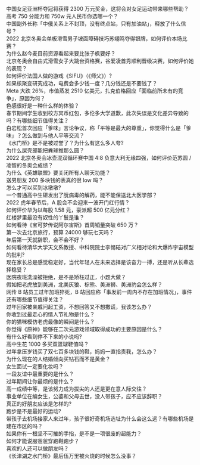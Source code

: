 中国女足亚洲杯夺冠将获得 2300 万元奖金，这将会对女足运动带来哪些帮助？  
高考 750 分能力和 750w 元人民币你选哪一个？  
中国副外长称「中俄关系上不封顶，没有终点站，只有加油站」，释放了什么信号？  
2022 北京冬奥会单板滑雪男子坡面障碍技巧苏翊鸣夺得银牌，如何评价本场比赛？  
为什么赵今麦目前资源看起来要比张子枫要好？  
北京冬奥会自由式滑雪女子大跳台资格赛，谷爱凌首秀顺利晋级决赛，如何评价她的表现？  
如何评价法国人做的游戏《SIFU》（《师父》）?  
如果核聚变研究成功，电费会多少钱一度？几分钱还是不要钱了？  
Meta 大跌 26%，市值蒸发 2510 亿美元，扎克伯格回应「面临前所未有的竞争」，原因为何？  
色感很好是一种什么样的体验？  
春节期间学生收到校方冥币红包，多伦多大学道歉，此次失误是文化差异导致的吗？有哪些细节值得关注？  
白岩松首次回应「爹味」言论争议，称「平等是最大的尊重」，你觉得什么是「爹味」？怎么做到与他人平等交流？  
《水门桥》是不是被过誉了？为什么有这么多人夸?  
为什么屎壳郎能把粪球推那么圆？  
2022 北京冬奥会冰壶混双循环赛中国 4:8 负意大利无缘四强，如何评价范苏圆 / 凌智的冬奥会成绩？  
为什么《英雄联盟》要关闭所有人聊天功能？  
送男朋友 200 多块钱的表真的很 low 吗？  
怎么才可以买到冰墩墩?  
一个普通高中生研发出了朊病毒的解药，能不能保送北大医学部？  
2022 虎年春节后，A 股会不会迎来一波开门红行情？  
如何评价华为以每股 1.58 元，豪派超 500 亿元分红？  
红楼梦里最没有奴性的丫鬟是谁？  
如何看待《宝可梦传说阿尔宙斯》首周销量突破 650 万？  
第一次去北京旅行，预算 24000 够玩七天吗？  
年后第一天就辞职，会不会不好？  
如何看待清华大学天文系教授、中科院院士李惕碚对广义相对论和大爆炸宇宙模型的批判?  
现在家长总是感觉稳定好，当代年轻人在未来选择是该奋力一搏，还是听从长辈选择稳妥？  
医院夜班洗澡被拒绝，是不是矫枉过正，小题大做？  
假如把老虎放到美洲，北美灰狼、棕熊、美洲狮、美洲豹会怎么样？  
网传 B 站员工过年加班猝死，B 站回应称「事发前一周内不存在加班情况」，事件还有哪些细节值得关注？  
过年回家被亲戚问起工资，不想回答又不想撒谎，我该怎么办？  
你收到过最走心的情人节礼物是什么？  
你的猫咪模仿老虎最像的瞬间是什么？  
你觉得《原神》能够在二次元游戏领域取得成功的主要原因是什么？  
有什么好看到停不下来的小说吗?  
高中生花 1000 多买双篮球鞋值吗？  
过年拿压岁钱买了双七百多块钱的鞋，妈妈一直指责我，怎么办？  
为什么现在的人结婚倾向买钻石而不是黄金？  
女生面试一定要化妆吗？  
一段友谊中最重要的是什么？  
过年期间让你最烦的是什么？  
高一成绩中等，是该努力成为拔尖的人还是更在意人际交往？  
事业单位在编女生，公婆和父母去世，没人带孩子，应不应该辞职？  
真正的好朋友应该是怎样的?  
跑步是不是最好的运动?  
带孩子去机场接家人来过年，孩子很好奇机场选址为什么会这么远？有哪些机场是建在市区的吗？  
如果你有一根坚不可摧的手指，是不是一项很废的超能力？  
如何才能说服爸爸穿跑鞋跑步？  
喜欢的人还可以做朋友吗？  
《长津湖之水门桥》最后伍万里被火烧的时候怎么没事？  
